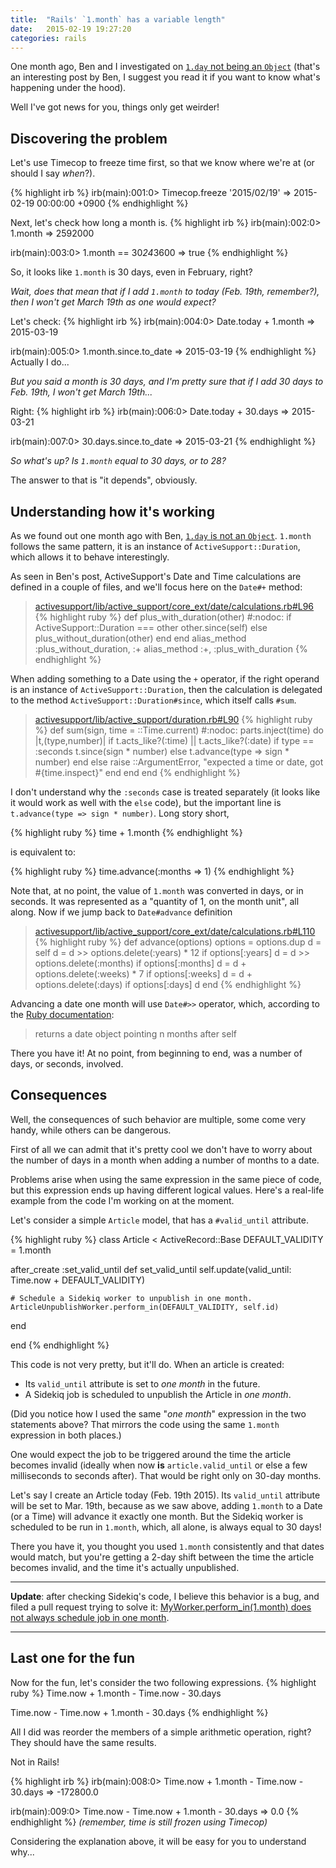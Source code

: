 ```yaml
---
title:  "Rails' `1.month` has a variable length"
date:   2015-02-19 19:27:20
categories: rails
---
```


One month ago, Ben and I investigated on [`1.day` not being an `Object`][1daynotobject]
 (that's an interesting post by Ben, I suggest you read it if you want to know
what's happening under the hood).

Well I've got news for you, things only get weirder!

## Discovering the problem

Let's use Timecop to freeze time first, so that we know where we're at (or should I
say *when*?).

{% highlight irb %}
irb(main):001:0> Timecop.freeze '2015/02/19'
=> 2015-02-19 00:00:00 +0900
{% endhighlight %}

Next, let's check how long a month is.
{% highlight irb %}
irb(main):002:0> 1.month
=> 2592000

irb(main):003:0> 1.month == 30*24*3600
=> true
{% endhighlight %}

So, it looks like `1.month` is 30 days, even in February, right?

*Wait, does that mean that if I add `1.month` to today (Feb. 19th, remember?), then I
won't get March 19th as one would expect?*

Let's check:
{% highlight irb %}
irb(main):004:0> Date.today + 1.month
=> 2015-03-19

irb(main):005:0> 1.month.since.to_date
=> 2015-03-19
{% endhighlight %}
Actually I do...

*But you said a month is 30 days, and I'm pretty sure that if I add 30 days to
Feb. 19th, I won't get March 19th...*

Right:
{% highlight irb %}
irb(main):006:0> Date.today + 30.days
=> 2015-03-21

irb(main):007:0> 30.days.since.to_date
=> 2015-03-21
{% endhighlight %}

*So what's up? Is `1.month` equal to 30 days, or to 28?*

The answer to that is "it depends", obviously.

## Understanding how it's working

As we found out one month ago with Ben, [`1.day` is not an `Object`][1daynotobject].
`1.month` follows the same pattern, it is an instance of `ActiveSupport::Duration`,
which allows it to behave interestingly.

As seen in Ben's post, ActiveSupport's Date and Time calculations are defined
in a couple of files, and we'll focus here on the `Date#+` method:

> [activesupport/lib/active_support/core_ext/date/calculations.rb#L96][datecalculations+]
{% highlight ruby %}
def plus_with_duration(other) #:nodoc:
  if ActiveSupport::Duration === other
    other.since(self)
  else
    plus_without_duration(other)
  end
end
alias_method :plus_without_duration, :+
alias_method :+, :plus_with_duration
{% endhighlight %}

When adding something to a Date using the `+` operator, if the right operand is an
instance of `ActiveSupport::Duration`, then the calculation is delegated to the
method `ActiveSupport::Duration#since`, which itself calls `#sum`.

> [activesupport/lib/active_support/duration.rb#L90][durationsum]
{% highlight ruby %}
def sum(sign, time = ::Time.current) #:nodoc:
  parts.inject(time) do |t,(type,number)|
    if t.acts_like?(:time) || t.acts_like?(:date)
      if type == :seconds
        t.since(sign * number)
      else
        t.advance(type => sign * number)
      end
    else
      raise ::ArgumentError, "expected a time or date, got #{time.inspect}"
    end
  end
end
{% endhighlight %}

I don't understand why the `:seconds` case is treated separately (it looks like it
would work as well with the `else` code), but the important line is
`t.advance(type => sign * number)`. Long story short,

{% highlight ruby %}
time + 1.month
{% endhighlight %}

is equivalent to:

{% highlight ruby %}
time.advance(:months => 1)
{% endhighlight %}

Note that, at no point, the value of `1.month` was converted in days, or in seconds.
It was represented as a "quantity of 1, on the month unit", all along.
Now if we jump back to `Date#advance` definition

> [activesupport/lib/active_support/core_ext/date/calculations.rb#L110][datecalculationsadvance]
{% highlight ruby %}
def advance(options)
  options = options.dup
  d = self
  d = d >> options.delete(:years) * 12 if options[:years]
  d = d >> options.delete(:months)     if options[:months]
  d = d +  options.delete(:weeks) * 7  if options[:weeks]
  d = d +  options.delete(:days)       if options[:days]
  d
end
{% endhighlight %}

Advancing a date one month will use `Date#>>` operator, which, according to the
[Ruby documentation][rubydocdate>>]:

> returns a date object pointing n months after self

There you have it! At no point, from beginning to end, was a number of days, or
seconds, involved.

## Consequences

Well, the consequences of such behavior are multiple, some come very handy, while
others can be dangerous.

First of all we can admit that it's pretty cool we don't have to worry about the
number of days in a month when adding a number of months to a date.

Problems arise when using the same expression in the same piece of code, but this
expression ends up having different logical values. Here's a real-life example from
the code I'm working on at the moment.

Let's consider a simple `Article` model, that has a `#valid_until` attribute.

{% highlight ruby %}
class Article < ActiveRecord::Base
  DEFAULT_VALIDITY = 1.month

  after_create :set_valid_until
  def set_valid_until
    self.update(valid_until: Time.now + DEFAULT_VALIDITY)

    # Schedule a Sidekiq worker to unpublish in one month.
    ArticleUnpublishWorker.perform_in(DEFAULT_VALIDITY, self.id)
  end

end
{% endhighlight %}

This code is not very pretty, but it'll do. When an article is created:

 - Its `valid_until` attribute is set to *one month* in the future.
 - A Sidekiq job is scheduled to unpublish the Article in *one month*.

(Did you notice how I used the same "*one month*" expression in the two statements
above? That mirrors the code using the same `1.month` expression in both places.)

One would expect the job to be triggered around the time the article becomes
invalid (ideally when now **is** `article.valid_until` or else a few milliseconds
to seconds after). That would be right only on 30-day months.

Let's say I create an Article today (Feb. 19th 2015). Its `valid_until` attribute
will be set to Mar. 19th, because as we saw above, adding `1.month` to a Date (or a
Time) will advance it exactly one month.
But the Sidekiq worker is scheduled to be run in `1.month`, which, all alone, is
always equal to 30 days!

There you have it, you thought you used `1.month` consistently and that dates would
match, but you're getting a 2-day shift between the time the article becomes
invalid, and the time it's actually unpublished.

---


**Update**: after checking Sidekiq's code, I believe this behavior is a bug,
and filed a pull request trying to solve it: [MyWorker.perform_in(1.month) does
not always schedule job in one month][sidekiqpr].

---

## Last one for the fun

Now for the fun, let's consider the two following expressions.
{% highlight ruby %}
Time.now + 1.month - Time.now - 30.days

Time.now - Time.now + 1.month - 30.days
{% endhighlight %}

All I did was reorder the members of a simple arithmetic operation, right? They
should have the same results.

Not in Rails!

{% highlight irb %}
irb(main):008:0> Time.now + 1.month - Time.now - 30.days
=> -172800.0

irb(main):009:0> Time.now - Time.now + 1.month - 30.days
=> 0.0
{% endhighlight %}
*(remember, time is still frozen using Timecop)*

Considering the explanation above, it will be easy for you to understand why...


[1daynotobject]: http://www.bnjs.co/2015/01/14/rails-date-class-durations-and-ruby-basicobject/
[datecalculations+]: https://github.com/rails/rails/blob/4-1-stable/activesupport/lib/active_support/core_ext/date/calculations.rb#L96
[durationsum]: https://github.com/rails/rails/blob/4-1-stable/activesupport/lib/active_support/duration.rb#L90
[datecalculationsadvance]: https://github.com/rails/rails/blob/4-1-stable/activesupport/lib/active_support/core_ext/date/calculations.rb#L110
[rubydocdate>>]: http://ruby-doc.org/stdlib-2.2.0/libdoc/date/rdoc/Date.html#method-i-3E-3E
[sidekiqpr]: https://github.com/mperham/sidekiq/pull/2198

